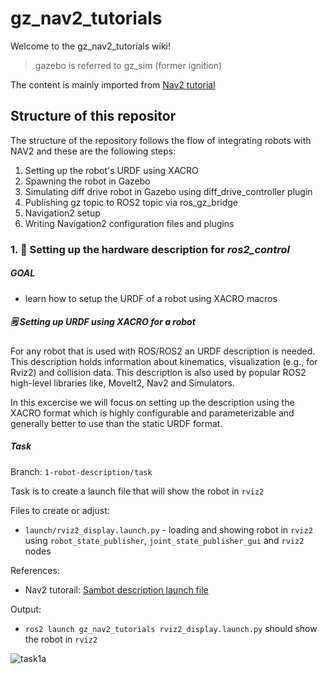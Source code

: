 # gz_nav2_tutorials

Welcome to the gz_nav2_tutorials wiki!
> gazebo is referred to gz_sim (former ignition)

The content is mainly imported from [Nav2 tutorial](https://navigation.ros.org/index.html)

## Structure of this repositor
The structure of the repository follows the flow of integrating robots with NAV2 and these are the following steps:

1. Setting up the robot's URDF using XACRO
2. Spawning the robot in Gazebo
3. Simulating diff drive robot in Gazebo using diff_drive_controller plugin
4. Publishing gz topic to ROS2 topic via ros_gz_bridge
4. Navigation2 setup
5. Writing Navigation2 configuration files and plugins


### 1. 📑 Setting up the hardware description for *ros2_control*
##### GOAL
  - learn how to setup the URDF of a robot using XACRO macros

##### 🗒 Setting up URDF using XACRO for a robot

For any robot that is used with ROS/ROS2 an URDF description is needed.
This description holds information about kinematics, visualization (e.g., for Rviz2) and collision data.
This description is also used by popular ROS2 high-level libraries like, MoveIt2, Nav2 and Simulators.

In this excercise we will focus on setting up the description using the XACRO format which is highly configurable and parameterizable and generally better to use than the static URDF format.

##### Task

Branch: `1-robot-description/task`

Task is to create a launch file that will show the robot in `rviz2`

Files to create or adjust:
  - `launch/rviz2_display.launch.py` - loading and showing robot in `rviz2` using `robot_state_publisher`, `joint_state_publisher_gui` and `rviz2` nodes

References:
  - Nav2 tutorail: [Sambot description launch file](https://github.com/ros-planning/navigation2_tutorials/blob/master/sam_bot_description/launch/display.launch.py)

Output:
  - `ros2 launch gz_nav2_tutorials rviz2_display.launch.py`
  should show the robot in `rviz2`

![task1a](https://github.com/petpetpeter/gz_nav2_tutorials/assets/55285546/66da7466-719c-44a5-8420-3d0940c5661a)


  

